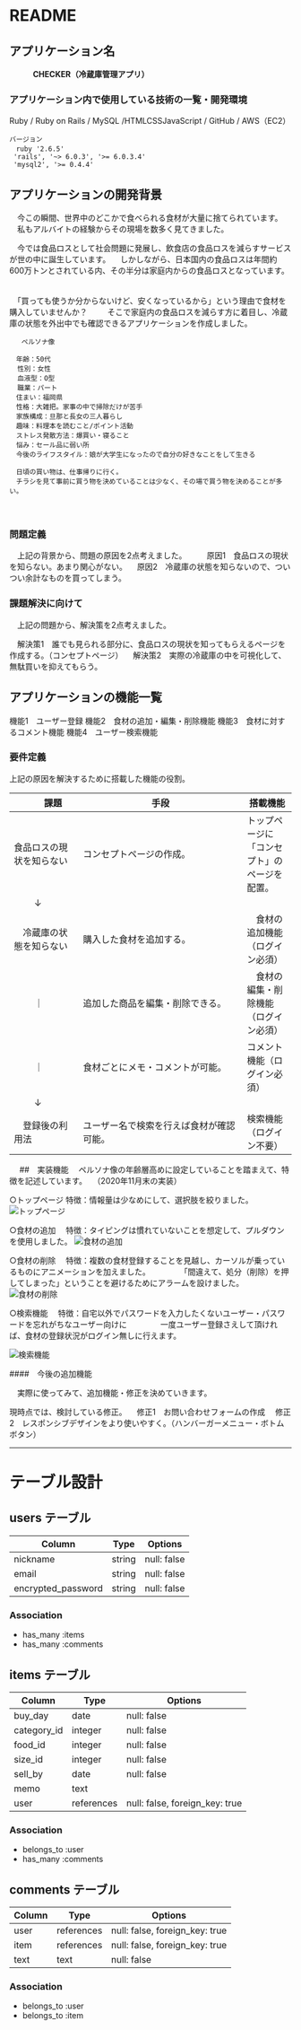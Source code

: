 # README

## アプリケーション名
　　　**CHECKER（冷蔵庫管理アプリ）**

### アプリケーション内で使用している技術の一覧・開発環境
 Ruby / Ruby on Rails / MySQL /HTMLCSSJavaScript / GitHub / AWS（EC2）

```
バージョン
　ruby '2.6.5'
 'rails', '~> 6.0.3', '>= 6.0.3.4'
 'mysql2', '>= 0.4.4'
```

## アプリケーションの開発背景
　今この瞬間、世界中のどこかで食べられる食材が大量に捨てられています。
　私もアルバイトの経験からその現場を数多く見てきました。

　今では食品ロスとして社会問題に発展し、飲食店の食品ロスを減らすサービスが世の中に誕生しています。
　しかしながら、日本国内の食品ロスは年間約600万トンとされている内、その半分は家庭内からの食品ロスとなっています。
　


　「買っても使うか分からないけど、安くなっているから」という理由で食材を購入していませんか？
　
　そこで家庭内の食品ロスを減らす方に着目し、冷蔵庫の状態を外出中でも確認できるアプリケーションを作成しました。


```
   ペルソナ像

　年齢：50代
  性別：女性
  血液型：O型
  職業：パート
　住まい：福岡県
　性格：大雑把。家事の中で掃除だけが苦手
　家族構成：旦那と長女の三人暮らし
　趣味：料理本を読むこと/ポイント活動
　ストレス発散方法：爆買い・寝ること
　悩み：セール品に弱い所
　今後のライフスタイル：娘が大学生になったので自分の好きなことをして生きる

　日頃の買い物は、仕事帰りに行く。
　チラシを見て事前に買う物を決めていることは少なく、その場で買う物を決めることが多い。
```

　　
### 問題定義
　上記の背景から、問題の原因を2点考えました。
　
　原因1　食品ロスの現状を知らない。あまり関心がない。
　原因2　冷蔵庫の状態を知らないので、ついつい余計なものを買ってしまう。

### 課題解決に向けて
　上記の問題から、解決策を2点考えました。

　解決策1　誰でも見られる部分に、食品ロスの現状を知ってもらえるページを作成する。（コンセプトページ）
　解決策2　実際の冷蔵庫の中を可視化して、無駄買いを抑えてもらう。
　

## アプリケーションの機能一覧
機能1　ユーザー登録
機能2　食材の追加・編集・削除機能
機能3　食材に対するコメント機能
機能4　ユーザー検索機能
　
### 要件定義

上記の原因を解決するために搭載した機能の役割。

|     　　課題　　　　　|                      手段　　　　　　　       |                        搭載機能 |
|---------------------|-------------------------------------------|--------------------------------|
|食品ロスの現状を知らない| コンセプトページの作成。  　|トップページに「コンセプト」のページを配置。|
|      　　   ↓||
|　冷蔵庫の状態を知らない　|購入した食材を追加する。　|　食材の追加機能（ログイン必須）　|
|      　　   ｜　　　　　|追加した商品を編集・削除できる。|　食材の編集・削除機能（ログイン必須）|
|      　　   ｜|食材ごとにメモ・コメントが可能。　|コメント機能（ログイン必須）|
|      　　   ↓|　　　　　　　　　　　　　　　　　                       |                               |
|　登録後の利用法|ユーザー名で検索を行えば食材が確認可能。| 検索機能（ログイン不要）|

　
##　実装機能
　ペルソナ像の年齢層高めに設定していることを踏まえて、特徴を記述しています。
　（2020年11月末の実装）

○トップページ
 特徴：情報量は少なめにして、選択肢を絞りました。
![トップページ](https://i.gyazo.com/cd683c4c1963dada670a76ef2cf83cd3.jpg)


○食材の追加
　特徴：タイピングは慣れていないことを想定して、プルダウンを使用しました。
![食材の追加](https://i.gyazo.com/9ed804c1ac66f7b5c28eb15475e3a1bf.png)

○食材の削除
　特徴：複数の食材登録することを見越し、カーソルが乗っているものにアニメーションを加えました。
　　　　「間違えて、処分（削除）を押してしまった」ということを避けるためにアラームを設けました。
![食材の削除](https://i.gyazo.com/abc57cdaf270a3731c5262ea6ec39021.png)

○検索機能
　特徴：自宅以外でパスワードを入力したくないユーザー・パスワードを忘れがちなユーザー向けに
　　　　一度ユーザー登録さえして頂ければ、食材の登録状況がログイン無しに行えます。

![検索機能](https://i.gyazo.com/fbfcc112d9148b3ac4ae2b724376bbb8.png)





####　今後の追加機能

　実際に使ってみて、追加機能・修正を決めていきます。

現時点では、検討している修正。
　修正1　お問い合わせフォームの作成
　修正2　レスポンシブデザインをより使いやすく。（ハンバーガーメニュー・ボトムボタン）



___

# テーブル設計

## users テーブル

| Column                | Type     | Options     |
| --------------------- | -------- | ----------- |
| nickname              | string   | null: false |
| email                 | string   | null: false |
| encrypted_password    | string   | null: false |

### Association

- has_many :items
- has_many :comments


## items テーブル

| Column                 | Type        | Options                        |
| ---------------------- | ----------- | ------------------------------ |
| buy_day                | date        | null: false                    |
| category_id            | integer     | null: false                    |
| food_id                | integer     | null: false                    |
| size_id                | integer     | null: false                    |
| sell_by                | date        | null: false                    |
| memo                   | text        |                                |
| user                   | references  | null: false, foreign_key: true |

### Association

- belongs_to :user
- has_many   :comments


## comments テーブル

| Column          | Type       | Options                        |
| --------------- | ---------- | ------------------------------ |
| user            | references | null: false, foreign_key: true |
| item            | references | null: false, foreign_key: true |
| text            | text       | null: false                    |

### Association

- belongs_to :user
- belongs_to :item